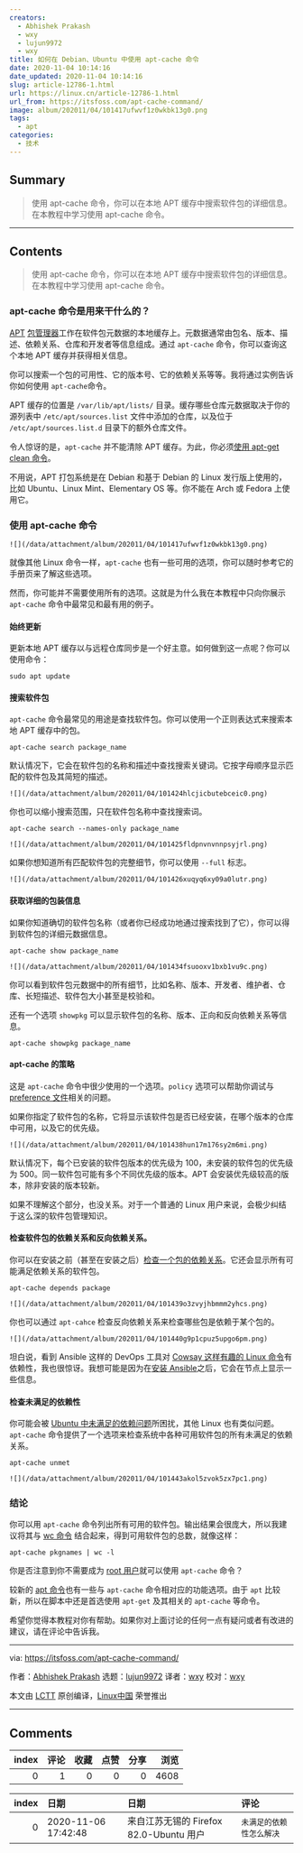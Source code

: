 ```yaml
---
creators:
  - Abhishek Prakash
  - wxy
  - lujun9972
  - wxy
title: 如何在 Debian、Ubuntu 中使用 apt-cache 命令
date: 2020-11-04 10:14:16
date_updated: 2020-11-04 10:14:16
slug: article-12786-1.html
url: https://linux.cn/article-12786-1.html
url_from: https://itsfoss.com/apt-cache-command/
image: album/202011/04/101417ufwvf1z0wkbk13g0.png
tags:
  - apt
categories:
  - 技术
---
```


## Summary

> 使用 apt-cache 命令，你可以在本地 APT 缓存中搜索软件包的详细信息。在本教程中学习使用 apt-cache 命令。

***

<!-- more -->

## Contents

> 
> 使用 apt-cache 命令，你可以在本地 APT 缓存中搜索软件包的详细信息。在本教程中学习使用 apt-cache 命令。
> 
> 
> 

### apt-cache 命令是用来干什么的？

[APT](https://wiki.debian.org/Apt) [包管理器](https://itsfoss.com/package-manager/)工作在软件包元数据的本地缓存上。元数据通常由包名、版本、描述、依赖关系、仓库和开发者等信息组成。通过 `apt-cache` 命令，你可以查询这个本地 APT 缓存并获得相关信息。

你可以搜索一个包的可用性、它的版本号、它的依赖关系等等。我将通过实例告诉你如何使用 `apt-cache`命令。

APT 缓存的位置是 `/var/lib/apt/lists/` 目录。缓存哪些仓库元数据取决于你的源列表中 `/etc/apt/sources.list` 文件中添加的仓库，以及位于 `/etc/apt/sources.list.d` 目录下的额外仓库文件。

令人惊讶的是，`apt-cache` 并不能清除 APT 缓存。为此，你必须[使用 apt-get clean 命令](https://itsfoss.com/clear-apt-cache/)。

不用说，APT 打包系统是在 Debian 和基于 Debian 的 Linux 发行版上使用的，比如 Ubuntu、Linux Mint、Elementary OS 等。你不能在 Arch 或 Fedora 上使用它。

### 使用 apt-cache 命令

`![](/data/attachment/album/202011/04/101417ufwvf1z0wkbk13g0.png)`

就像其他 Linux 命令一样，`apt-cache` 也有一些可用的选项，你可以随时参考它的手册页来了解这些选项。

然而，你可能并不需要使用所有的选项。这就是为什么我在本教程中只向你展示 `apt-cache` 命令中最常见和最有用的例子。

#### 始终更新

更新本地 APT 缓存以与远程仓库同步是一个好主意。如何做到这一点呢？你可以使用命令：

```shell
sudo apt update
```

#### 搜索软件包

`apt-cache` 命令最常见的用途是查找软件包。你可以使用一个正则表达式来搜索本地 APT 缓存中的包。

```shell
apt-cache search package_name
```

默认情况下，它会在软件包的名称和描述中查找搜索关键词。它按字母顺序显示匹配的软件包及其简短的描述。

`![](/data/attachment/album/202011/04/101424hlcjicbutebceic0.png)`

你也可以缩小搜索范围，只在软件包名称中查找搜索词。

```shell
apt-cache search --names-only package_name
```

`![](/data/attachment/album/202011/04/101425fldpnvnvnnpsyjrl.png)`

如果你想知道所有匹配软件包的完整细节，你可以使用 `--full` 标志。

`![](/data/attachment/album/202011/04/101426xuqyq6xy09a0lutr.png)`

#### 获取详细的包装信息

如果你知道确切的软件包名称（或者你已经成功地通过搜索找到了它），你可以得到软件包的详细元数据信息。

```shell
apt-cache show package_name
```

`![](/data/attachment/album/202011/04/101434fsuooxv1bxb1vu9c.png)`

你可以看到软件包元数据中的所有细节，比如名称、版本、开发者、维护者、仓库、长短描述、软件包大小甚至是校验和。

还有一个选项 `showpkg` 可以显示软件包的名称、版本、正向和反向依赖关系等信息。

```shell
apt-cache showpkg package_name
```

#### apt-cache 的策略

这是 `apt-cache` 命令中很少使用的一个选项。`policy` 选项可以帮助你调试与 [preference 文件](https://debian-handbook.info/browse/stable/sect.apt-get.html#sect.apt.priorities)相关的问题。

如果你指定了软件包的名称，它将显示该软件包是否已经安装，在哪个版本的仓库中可用，以及它的优先级。

`![](/data/attachment/album/202011/04/101438hun17m176sy2m6mi.png)`

默认情况下，每个已安装的软件包版本的优先级为 100，未安装的软件包的优先级为 500。同一软件包可能有多个不同优先级的版本。APT 会安装优先级较高的版本，除非安装的版本较新。

如果不理解这个部分，也没关系。对于一个普通的 Linux 用户来说，会极少纠结于这么深的软件包管理知识。

#### 检查软件包的依赖关系和反向依赖关系。

你可以在安装之前（甚至在安装之后）[检查一个包的依赖关系](https://itsfoss.com/check-dependencies-package-ubuntu/)。它还会显示所有可能满足依赖关系的软件包。

```shell
apt-cache depends package
```

`![](/data/attachment/album/202011/04/101439o3zvyjhbmmm2yhcs.png)`

你也可以通过 `apt-cahce` 检查反向依赖关系来检查哪些包是依赖于某个包的。

`![](/data/attachment/album/202011/04/101440g9p1cpuz5upgo6pm.png)`

坦白说，看到 Ansible 这样的 DevOps 工具对 [Cowsay 这样有趣的 Linux 命令](https://itsfoss.com/funny-linux-commands/)有依赖性，我也很惊讶。我想可能是因为在[安装 Ansible](https://linuxhandbook.com/install-ansible-linux/)之后，它会在节点上显示一些信息。

#### 检查未满足的依赖性

你可能会被 [Ubuntu 中未满足的依赖问题](https://itsfoss.com/held-broken-packages-error/)所困扰，其他 Linux 也有类似问题。`apt-cache` 命令提供了一个选项来检查系统中各种可用软件包的所有未满足的依赖关系。

```shell
apt-cache unmet
```

`![](/data/attachment/album/202011/04/101443akol5zvok5zx7pc1.png)`

### 结论

你可以用 `apt-cache` 命令列出所有可用的软件包。输出结果会很庞大，所以我建议将其与 [wc 命令](https://linuxhandbook.com/wc-command/) 结合起来，得到可用软件包的总数，就像这样：

```shell
apt-cache pkgnames | wc -l
```

你是否注意到你不需要成为 [root 用户](https://itsfoss.com/root-user-ubuntu/)就可以使用 `apt-cache` 命令？

较新的 [apt 命令](https://itsfoss.com/apt-command-guide/)也有一些与 `apt-cache` 命令相对应的功能选项。由于 `apt` 比较新，所以在脚本中还是首选使用 `apt-get` 及其相关的 `apt-cache` 等命令。

希望你觉得本教程对你有帮助。如果你对上面讨论的任何一点有疑问或者有改进的建议，请在评论中告诉我。

---

via: <https://itsfoss.com/apt-cache-command/>

作者：[Abhishek Prakash](https://itsfoss.com/author/abhishek/) 选题：[lujun9972](https://github.com/lujun9972) 译者：[wxy](https://github.com/wxy) 校对：[wxy](https://github.com/wxy)

本文由 [LCTT](https://github.com/LCTT/TranslateProject) 原创编译，[Linux中国](https://linux.cn/) 荣誉推出

***

## Comments


|   index |   评论 |   收藏 |   点赞 |   分享 |   浏览 |
|--------:|-------:|-------:|-------:|-------:|-------:|
|       0 |      1 |      0 |      0 |      0 |   4608 |

|   index | 日期                | 日期                                    | 评论                     |
|--------:|:--------------------|:----------------------------------------|:-------------------------|
|       0 | 2020-11-06 17:42:48 | 来自江苏无锡的 Firefox 82.0-Ubuntu 用户 | `未满足的依赖性怎么解决` |
